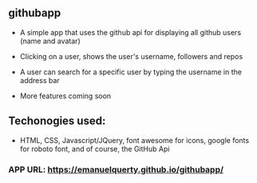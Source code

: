 ## githubapp

- A simple app that uses the github api for displaying all github users (name and avatar)

- Clicking on a user, shows the user's username, followers and repos

- A user can search for a specific user by typing the username in the address bar

- More features coming soon

## Techonogies used:

- HTML, CSS, Javascript/JQuery, font awesome for icons, google fonts for roboto font, and of course, the GitHub Api

### APP URL: https://emanuelquerty.github.io/githubapp/
